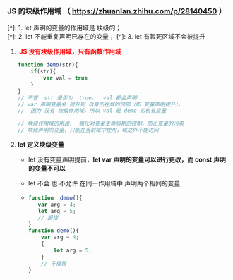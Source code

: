 ### JS 的块级作用域   （      https://zhuanlan.zhihu.com/p/28140450     ）

[^]: 1.  let 声明的变量的作用域是  块级的；  
[^]: 2. let 不能重复声明已存在的变量； 
[^]: 3. let 有暂死区域不会被提升

1. **<font color=red> JS 没有块级作用域，只有函数作用域</font>**

   ```js
   function demo(str){
       if(str){
           var val = true
       }
   }
   // 不管  str 是否为  true，  val 都会声明
   // var 声明变量会 提升到 自身所在域的顶部（即 变量声明提升），
   //  因为 没有 块级作用域，所以 val 是 demo 的私有变量
   
   // 块级作用域的用途:  强化对变量生命周期的控制，防止变量的污染
   // 块级声明的变量，只能在当前域中使用，域之外不能访问
   
   ```

2. **let   定义块级变量**

   - let  没有变量声明提前，**let  var 声明的变量可以进行更改，而  const 声明的变量不可以**

   - let    不会  也  不允许 在同一作用域中   声明两个相同的变量

   - ```js
     function  demo(){
     	var arg = 4;
     	let arg = 5;
     	// 报错
     }
     function demo(){
         var arg = 4;
         {
             let arg = 5;
         }
         // 不报错
     }
     ```

   
